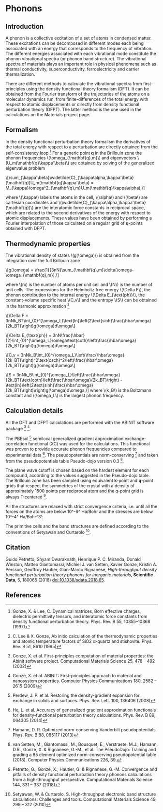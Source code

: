# Phonons

## Introduction

A phonon is a collective excitation of a set of atoms in condensed
matter. These excitations can be decomposed in different modes each
being associated with an energy that corresponds to the frequency of
vibration. The different energies associated with each vibrational mode
constitute the phonon vibrational spectra (or phonon band structure).
The vibrational spectra of materials plays an important role in physical
phenomena such as thermal conductivity, superconductivity,
ferroelectricity and carrier thermalization.

There are different methods to calculate the vibrational spectra from
first-principles using the density functional theory formalism (DFT). It
can be obtained from the Fourier transform of the trajectories of the
atoms on a molecular dynamics run, from finite-differences of the total
energy with respect to atomic displacements or directly from density
functional perturbation theory (DFPT). The latter method is the one used
in the calculations on the Materials project page.

## Formalism

In the density functional perturbation theory formalism the derivatives
of the total energy with respect to a perturbation are directly obtained
from the self-consistency loop [^1] For a generic point **q** in the
Brillouin zone the phonon frequencies \\(\omega\_{\mathbf{q},m}\\) and
eigenvectors \\(U\_m(\mathbf{q}\kappa'\beta)\\) are obtained by solving
of the generalized eigenvalue problem

\\[\sum\_{\kappa'\beta}\widetilde{C}\_{\kappa\alpha,\kappa'\beta}(\mathbf{q})U\_m(\mathbf{q}\kappa'\beta) = M\_{\kappa}\omega^2\_{\mathbf{q},m}U\_m(\mathbf{q}\kappa\alpha),\\]

where \\(\kappa\\) labels the atoms in the cell, \\(\alpha\\) and
\\(\beta\\) are cartesian coordinates and
\\(\widetilde{C}\_{\kappa\alpha,\kappa'\beta}(\mathbf{q})\\) are the
interatomic force constants in reciprocal space, which are related to
the second derivatives of the energy with respect to atomic
displacements. These values have been obtained by performing a Fourier
interpolation of those calculated on a regular grid of **q**-points
obtained with DFPT.

## Thermodynamic properties

The vibrational density of states \\(g(\omega)\\) is obtained from the
integration over the full Brillouin zone

\\[g(\omega) = \frac{1}{3nN}\sum\_{\mathbf{q},m}\delta(\omega-\omega\_{\mathbf{q},m}),\\]

where \\(n\\) is the number of atoms per unit cell and \\(N\\) is the
number of unit cells. The expressions for the Helmholtz free energy
\\(\Delta F\\), the phonon contribution to the internal energy
\\(\Delta E\_{\text{ph}}\\), the constant-volume specific heat \\(C\_v\\)
and the entropy \\(S\\) can be obtained in the harmonic approximation
[^2]

\\[\Delta F = 3nNk\_BT\int\_{0}^{\omega\_L}\text{ln}\left(2\text{sinh}\frac{\hbar\omega}{2k\_BT}\right)g(\omega)d\omega\\]

\\[\Delta E\_{\text{ph}} = 3nN\frac{\hbar}{2}\int\_{0}^{\omega\_L}\omega\text{coth}\left(\frac{\hbar\omega}{2k\_BT}\right)g(\omega)d\omega\\]

\\[C\_v = 3nNk\_B\int\_{0}^{\omega\_L}\left(\frac{\hbar\omega}{2k\_BT}\right)^2\text{csch}^2\left(\frac{\hbar\omega}{2k\_BT}\right)g(\omega)d\omega\\]

\\[S = 3nNk\_B\int\_{0}^{\omega\_L}\left(\frac{\hbar\omega}{2k\_BT}\text{coth}\left(\frac{\hbar\omega}{2k\_BT}\right) - \text{ln}\left(2\text{sinh}\frac{\hbar\omega}{2k\_BT}\right)\right)g(\omega)d\omega,\\]
where \\(k\_B\\) is the Boltzmann constant and \\(\omega\_L\\) is the
largest phonon frequency.

## Calculation details

All the DFT and DFPT calculations are performed with the ABINIT software
package [^3] [^4].

The PBEsol [^5] semilocal generalized gradient approximation
exchange-correlation functional (XC) was used for the calculations. This
functional was proven to provide accurate phonon frequencies compared to
experimental data [^6]. The pseudopotentials are norm-conserving [^7]
and taken from the pseudopotentials table Pseudo-dojo version 0.3 [^8].

The plane wave cutoff is chosen based on the hardest element for each
compound, according to the values suggested in the Pseudo-dojo table.
The Brillouin zone has been sampled using equivalent **k**-point and
**q**-point grids that respect the symmetries of the crystal with a
density of approximately 1500 points per reciprocal atom and the
*q*-point grid is always Γ-centered [^9].

All the structures are relaxed with strict convergence criteria, i.e.
until all the forces on the atoms are below 10^-6^ Ha/Bohr and the
stresses are below 10^-4^ Ha/Bohr^3^.

The primitive cells and the band structures are defined according to the
conventions of Setyawan and Curtarolo [^10].

## Citation

Guido Petretto, Shyam Dwaraknath, Henrique P. C. Miranda, Donald
Winston, Matteo Giantomassi, Michiel J. van Setten, Xavier Gonze,
Kristin A. Persson, Geoffroy Hautier, Gian-Marco Rignanese,
*High-throughput density functional perturbation theory phonons for
inorganic materials*, **Scientific Data**, 5, 180065 (2018)
[<doi:10.1038/sdata.2018.65>](https://doi.org/10.1038/sdata.2018.65).

## References

[^1]: Gonze, X. & Lee, C. Dynamical matrices, Born effective charges,
    dielectric permittivity tensors, and interatomic force constants
    from density functional perturbation theory. Phys. Rev. B 55,
    10355–10368 (1997)

[^2]: C. Lee & X. Gonze, Ab initio calculation of the thermodynamic
    properties and atomic temperature factors of SiO2 α-quartz and
    stishovite. Phys. Rev. B 51, 8610 (1995)

[^3]: Gonze, X. et al. First-principles computation of material
    properties: the Abinit software project. Computational Materials
    Science 25, 478 – 492 (2002)

[^4]: Gonze, X. et al. ABINIT: First-principles approach to material and
    nanosystem properties. Computer Physics Communications 180, 2582 –
    2615 (2009)

[^5]: Perdew, J. P. et al. Restoring the density-gradient expansion for
    exchange in solids and surfaces. Phys. Rev. Lett. 100, 136406 (2008)

[^6]: He, L. et al. Accuracy of generalized gradient approximation
    functionals for density-functional perturbation theory calculations.
    Phys. Rev. B 89, 064305 (2014)

[^7]: Hamann, D. R. Optimized norm-conserving Vanderbilt
    pseudopotentials. Phys. Rev. B 88, 085117 (2013)

[^8]: van Setten, M., Giantomassi, M., Bousquet, E., Verstraete, M.J.,
    Hamann, D.R., Gonze, X. & Rignanese, G.-M., et al. The PseudoDojo:
    Training and grading a 85 element optimized norm-conserving
    pseudopotential table (2018). Computer Physics Communications 226,
    39.

[^9]: Petretto, G., Gonze, X., Hautier, G. & Rignanese, G.-M.
    Convergence and pitfalls of density functional perturbation theory
    phonons calculations from a high-throughput perspective.
    Computational Materials Science 144, 331 – 337 (2018)

[^10]: Setyawan, W. & Curtarolo, S. High-throughput electronic band
    structure calculations: Challenges and tools. Computational
    Materials Science 49, 299 – 312 (2010)
